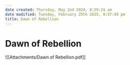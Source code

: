 ```yaml
---
date created: Thursday, May 2nd 2024, 8:29:24 am
date modified: Tuesday, February 25th 2025, 9:37:49 pm
title: Dawn of Rebellion
---
```


# Dawn of Rebellion

![[Attachments/Dawn of Rebellion.pdf]]
